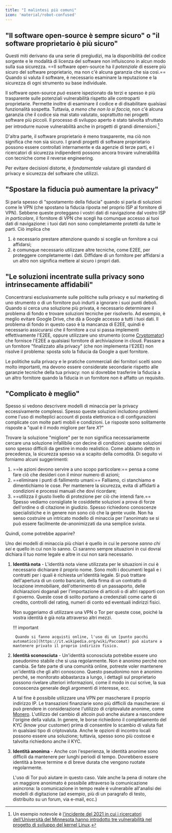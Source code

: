 ```yaml
---
title: "I malintesi più comuni"
icon: 'material/robot-confused'
---
```


## "Il software open-source è sempre sicuro" o "il software proprietario è più sicuro"

Questi miti derivano da una serie di pregiudizi, ma la disponibilità del codice sorgente e le modalità di licenza del software non influiscono in alcun modo sulla sua sicurezza. ==Il software open-source ha il *potenziale* di essere più sicuro del software proprietario, ma non c'è alcuna garanzia che sia così.== Quando si valuta il software, è necessario esaminare la reputazione e la sicurezza di ogni strumento su base individuale.

Il software open-source *può* essere ispezionato da terzi e spesso è più trasparente sulle potenziali vulnerabilità rispetto alle controparti proprietarie. Permette inoltre di esaminare il codice e di disabilitare qualsiasi funzionalità sospetta. Tuttavia, *a meno che non lo si faccia*, non c'è alcuna garanzia che il codice sia mai stato valutato, soprattutto nei progetti software più piccoli. Il processo di sviluppo aperto è stato talvolta sfruttato per introdurre nuove vulnerabilità anche in progetti di grandi dimensioni.[^1]

D'altra parte, il software proprietario è meno trasparente, ma ciò non significa che non sia sicuro. I grandi progetti di software proprietario possono essere controllati internamente e da agenzie di terze parti, e i ricercatori di sicurezza indipendenti possono ancora trovare vulnerabilità con tecniche come il reverse engineering.

Per evitare decisioni distorte, è *fondamentale* valutare gli standard di privacy e sicurezza del software che utilizzi.

## "Spostare la fiducia può aumentare la privacy"

Si parla spesso di "spostamento della fiducia" quando si parla di soluzioni come le VPN (che spostano la fiducia riposta nel proprio ISP al fornitore di VPN). Sebbene queste proteggano i vostri dati di navigazione dal vostro ISP *in particolare*, il fornitore di VPN che scegli ha comunque accesso ai tuoi dati di navigazione: i tuoi dati non sono completamente protetti da tutte le parti. Ciò implica che

1. è necessario prestare attenzione quando si sceglie un fornitore a cui affidarsi;
2. è comunque necessario utilizzare altre tecniche, come E2EE, per proteggere completamente i dati. Diffidare di un fornitore per affidarsi a un altro non significa mettere al sicuro i propri dati.

## "Le soluzioni incentrate sulla privacy sono intrinsecamente affidabili"

Concentrarsi esclusivamente sulle politiche sulla privacy e sul marketing di uno strumento o di un fornitore può indurti a ignorare i suoi punti deboli. Quando si cerca una soluzione più privata, è necessario determinare il problema di fondo e trovare soluzioni tecniche per risolverlo. Ad esempio, è meglio evitare Google Drive, che dà a Google accesso a tutti i tuoi dati. Il problema di fondo in questo caso è la mancanza di E2EE, quindi è necessario assicurarsi che il fornitore a cui si passa implementi effettivamente l'E2EE, oppure utilizzare uno strumento (come [Cryptomator](../encryption.md#cryptomator-cloud)) che fornisce l'E2EE a qualsiasi fornitore di archiviazione in cloud. Passare a un fornitore "finalizzato alla privacy" (che non implementa l'E2EE) non risolve il problema: sposta solo la fiducia da Google a quel fornitore.

Le politiche sulla privacy e le pratiche commerciali dei fornitori scelti sono molto importanti, ma devono essere considerate secondarie rispetto alle garanzie tecniche della tua privacy: non si dovrebbe trasferire la fiducia a un altro fornitore quando la fiducia in un fornitore non è affatto un requisito.

## "Complicato è meglio"

Spesso si vedono descrivere modelli di minaccia per la privacy eccessivamente complessi. Spesso queste soluzioni includono problemi come l'uso di molteplici account di posta elettronica o di configurazioni complicate con molte parti mobili e condizioni. Le risposte sono solitamente risposte a "qual è il modo migliore per fare *X*?"

Trovare la soluzione "migliore" per te non significa necessariamente cercare una soluzione infallibile con decine di condizioni: queste soluzioni sono spesso difficili da gestire in modo realistico. Come abbiamo detto in precedenza, la sicurezza spesso va a scapito della comodità. Di seguito vi forniamo alcuni suggerimenti:

1. ==le azioni devono servire a uno scopo particolare:== pensa a come fare ciò che desideri con il minor numero di azioni;
2. ==eliminare i punti di fallimento umani:== Falliamo, ci stanchiamo e dimentichiamo le cose. Per mantenere la sicurezza, evita di affidarti a condizioni e processi manuali che dovi ricordare;
3. ==utilizza il giusto livello di protezione per ciò che intendi fare.== Spesso vediamo consigliate le cosiddette soluzioni a prova di forze dell'ordine o di citazione in giudizio. Spesso richiedono conoscenze specialistiche e in genere non sono ciò che la gente vuole. Non ha senso costruire un intricato modello di minaccia per l'anonimato se si può essere facilmente de-anonimizzati da una semplice svista.

Quindi, come potrebbe apparire?

Uno dei modelli di minaccia più chiari è quello in cui le persone *sanno chi sei* e quello in cui non lo sanno. Ci saranno sempre situazioni in cui dovrai dichiara il tuo nome legale e altre in cui non sarà necessario.

1. **Identità nota** - L'identità nota viene utilizzata per le situazioni in cui è necessario dichiarare il proprio nome. Sono molti i documenti legali e i contratti per i quali è richiesta un'identità legale. Si può trattare dell'apertura di un conto bancario, della firma di un contratto di locazione immobiliare, dell'ottenimento di un passaporto, delle dichiarazioni doganali per l'importazione di articoli o di altri rapporti con il governo. Queste cose di solito portano a credenziali come carte di credito, controlli del rating, numeri di conto ed eventuali indirizzi fisici.

    Non suggeriamo di utilizzare una VPN o Tor per queste cose, poiché la vostra identità è già nota attraverso altri mezzi.

    !!! important
   
        Quando si fanno acquisti online, l'uso di un [punto pacchi automatico](https://it.wikipedia.org/wiki/Paccomat) può aiutare a mantenere privato il proprio indirizzo fisico.

2. **Identità sconosciuta** - Un'identità sconosciuta potrebbe essere uno pseudonimo stabile che si usa regolarmente. Non è anonimo perché non cambia. Se fate parte di una comunità online, potreste voler mantenere un'identità che gli altri conoscono. Questo pseudonimo non è anonimo perché, se monitorato abbastanza a lungo, i dettagli sul proprietario possono rivelare ulteriori informazioni, come il modo in cui scrive, la sua conoscenza generale degli argomenti di interesse, ecc.

    A tal fine è possibile utilizzare una VPN per mascherare il proprio indirizzo IP. Le transazioni finanziarie sono più difficili da mascherare: si può prendere in considerazione l'utilizzo di criptovalute anonime, come [Monero](https://www.getmonero.org/). L'utilizzo del cambio di altcoin può anche aiutare a nascondere l'origine della valuta. In genere, le borse richiedono il completamento del KYC (know your customer) prima di consentire lo scambio di valuta fiat in qualsiasi tipo di criptovaluta. Anche le opzioni di incontro locali possono essere una soluzione; tuttavia, spesso sono più costose e talvolta richiedono anche il KYC.

3. **Identità anonima** - Anche con l'esperienza, le identità anonime sono difficili da mantenere per lunghi periodi di tempo. Dovrebbero essere identità a breve termine e di breve durata che vengono ruotate regolarmente.

    L'uso di Tor può aiutare in questo caso. Vale anche la pena di notare che un maggiore anonimato è possibile attraverso la comunicazione asincrona: la comunicazione in tempo reale è vulnerabile all'analisi dei modelli di digitazione (ad esempio, più di un paragrafo di testo, distribuito su un forum, via e-mail, ecc.)

[^1]: Un esempio notevole è [l'incidente del 2021 in cui i ricercatori dell'Università del Minnesota hanno introdotto tre vulnerabilità nel progetto di sviluppo del kernel Linux](https://cse.umn.edu/cs/linux-incident).
